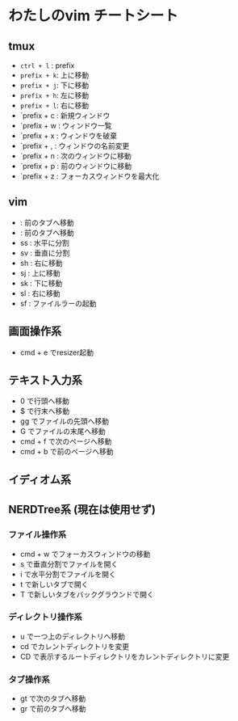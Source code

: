 # わたしのvim チートシート
## tmux
- `ctrl + l`  : prefix
- `prefix + k`: 上に移動
- `prefix + j`: 下に移動
- `prefix + h`: 左に移動
- `prefix + l`: 右に移動
- `prefix + c : 新規ウィンドウ
- `prefix + w : ウィンドウ一覧
- `prefix + x : ウィンドウを破棄
- `prefix + , : ウィンドウの名前変更
- `prefix + n : 次のウィンドウに移動
- `prefix + p : 前のウィンドウに移動
- `prefix + z : フォーカスウィンドウを最大化

## vim
- <Tab>   : 前のタブへ移動
- <S-Tab> : 前のタブへ移動
- ss      : 水平に分割
- sv      : 垂直に分割
- sh      : 右に移動
- sj      : 上に移動
- sk      : 下に移動
- sl      : 右に移動
- sf      : ファイルラーの起動

## 画面操作系
- cmd + e でresizer起動

## テキスト入力系
- 0 で行頭へ移動
- $ で行末へ移動
- gg でファイルの先頭へ移動
- G でファイルの末尾へ移動
- cmd + f で次のページへ移動
- cmd + b で前のページへ移動

## イディオム系


## NERDTree系 (現在は使用せず)
### ファイル操作系
- cmd + w でフォーカスウィンドウの移動
- s で垂直分割でファイルを開く
- i で水平分割でファイルを開く
- t で新しいタブで開く
- T で新しいタブをバックグラウンドで開く
### ディレクトリ操作系
- u で一つ上のディレクトリへ移動
- cd でカレントディレクトリを変更
- CD で表示するルートディレクトリをカレントディレクトリに変更
### タブ操作系
- gt で次のタブへ移動
- gr で前のタブへ移動